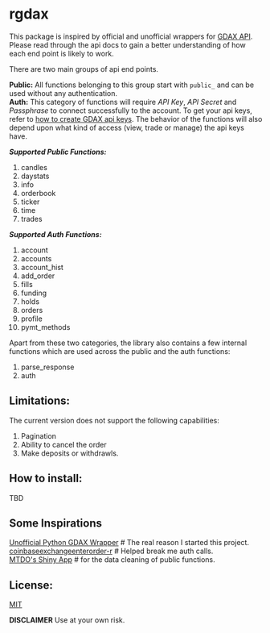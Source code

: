 # rgdax

This package is inspired by official and unofficial wrappers for [GDAX API](https://docs.gdax.com/#api).
Please read through the api docs to gain a better understanding of how each end point is likely to work.

There are two main groups of api end points.

**Public:** All functions belonging to this group start with `public_` and can be used without any authentication.   
**Auth:** This category of functions will require _API Key_, _API Secret_ and _Passphrase_ to connect successfully to the account. To get your api keys, refer to [how to create GDAX api keys](
    https://support.gdax.com/customer/en/portal/articles/2425383-how-can-i-create-an-api-key-for-gdax-). The behavior of the functions will also depend upon what kind of access (view, trade or manage) the api keys have.
    
***Supported Public Functions:***  
1. candles
2. daystats
3. info
4. orderbook
5. ticker
6. time
7. trades

***Supported Auth Functions:*** 
1. account
2. accounts
3. account_hist
4. add_order
5. fills
6. funding
7. holds
8. orders
9. profile
10. pymt_methods

Apart from these two categories, the library also contains a few internal functions which are used across the public and the auth functions:  
1. parse_response
2. auth

## Limitations:  
The current version does not support the following capabilities:  
1. Pagination
2. Ability to cancel the order
3. Make deposits or withdrawls.

## How to install:  
TBD

## Some Inspirations  
[Unofficial Python GDAX Wrapper](https://github.com/danpaquin/gdax-python)  # The real reason I started this project.  
[coinbaseexchangeenterorder-r](https://gist.github.com/gsee/b20b3b9893cd74e462a8) # Helped break me auth calls.  
[MTDO's Shiny App](https://github.com/mtdo/shiny-gdax) # for the data cleaning of public functions.  

## License:
[MIT](https://github.com/DheerajAgarwal/rgdax/blob/master/LICENSE)

**DISCLAIMER** Use at your own risk. 
